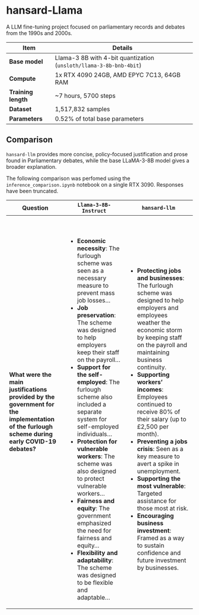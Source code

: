 # hansard-Llama

A LLM fine-tuning project focused on parliamentary records and debates from the 1990s and 2000s.


| Item                | Details                                                                                   |
|---------------------|-------------------------------------------------------------------------------------------|
| **Base model**      | Llama-3 8B with 4-bit quantization (`unsloth/llama-3-8b-bnb-4bit`)                        |
| **Compute** | 1x RTX 4090 24GB, AMD EPYC 7C13, 64GB RAM                                                            |
| **Training length** | ~7 hours, 5700 steps                                                                    |
| **Dataset**    | 1,517,832 samples                                                                         |
| **Parameters**| 0.52% of total base parameters                                                                 |

## Comparison
```hansard-llm``` provides more concise, policy-focused justification and prose found in Parliamentary debates, while the base LLaMA-3-8B model gives a broader explanation.

The following comparison was perfomed using the ```inference_comparison.ipynb``` notebook on a single RTX 3090.
Responses have been truncated. 

| Question | ```Llama-3-8B-Instruct``` | ```hansard-llm``` |
|----------|----------------------|------------------|
| **What were the main justifications provided by the government for the implementation of the furlough scheme during early COVID-19 debates?** | <br><br><ul><li><strong>Economic necessity</strong>: The furlough scheme was seen as a necessary measure to prevent mass job losses…</li><li><strong>Job preservation</strong>: The scheme was designed to help employers keep their staff on the payroll…</li><li><strong>Support for the self-employed</strong>: The furlough scheme also included a separate system for self-employed individuals…</li><li><strong>Protection for vulnerable workers</strong>: The scheme was also designed to protect vulnerable workers…</li><li><strong>Fairness and equity</strong>: The government emphasized the need for fairness and equity…</li><li><strong>Flexibility and adaptability</strong>: The scheme was designed to be flexible and adaptable…</li></ul> | <br><br><ul><li><strong>Protecting jobs and businesses</strong>: The furlough scheme was designed to help employers and employees weather the economic storm by keeping staff on the payroll and maintaining business continuity.</li><li><strong>Supporting workers’ incomes</strong>: Employees continued to receive 80% of their salary (up to £2,500 per month).</li><li><strong>Preventing a jobs crisis</strong>: Seen as a key measure to avert a spike in unemployment.</li><li><strong>Supporting the most vulnerable</strong>: Targeted assistance for those most at risk.</li><li><strong>Encouraging business investment</strong>: Framed as a way to sustain confidence and future investment by businesses.</li></ul> |
